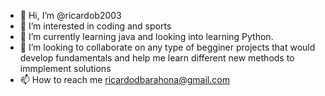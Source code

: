 - 👋 Hi, I’m @ricardob2003
- 👀 I’m interested in coding and sports
- 🌱 I’m currently learning java and looking into learning Python. 
- 💞️ I’m looking to collaborate on any type of begginer projects that would develop fundamentals and help me learn different new methods to immplement solutions
- 📫 How to reach me ricardodbarahona@gmail.com 

<!---
ricardob2003/ricardob2003 is a ✨ special ✨ repository because its `README.md` (this file) appears on your GitHub profile.
You can click the Preview link to take a look at your changes.
--->
